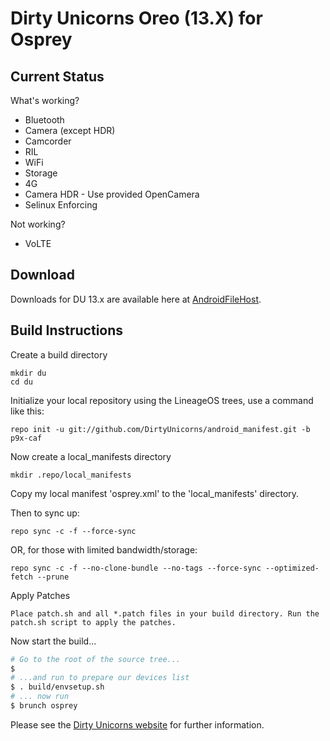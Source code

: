 
Dirty Unicorns Oreo (13.X) for Osprey
=====================================

Current Status
--------------

What's working?
 - Bluetooth
 - Camera (except HDR)
 - Camcorder
 - RIL
 - WiFi
 - Storage
 - 4G
 - Camera HDR - Use provided OpenCamera
 - Selinux Enforcing

Not working?
 - VoLTE

Download
--------

Downloads for DU 13.x are available here at [AndroidFileHost](https://androidfilehost.com/?w=files&flid=272894).

Build Instructions
------------------
Create a build directory

	mkdir du
	cd du

Initialize your local repository using the LineageOS trees, use a command like this:

    repo init -u git://github.com/DirtyUnicorns/android_manifest.git -b p9x-caf

Now create a local_manifests directory

    mkdir .repo/local_manifests

Copy my local manifest 'osprey.xml' to the 'local_manifests' directory.

Then to sync up:

    repo sync -c -f --force-sync

OR, for those with limited bandwidth/storage:

    repo sync -c -f --no-clone-bundle --no-tags --force-sync --optimized-fetch --prune

Apply Patches

    Place patch.sh and all *.patch files in your build directory. Run the patch.sh script to apply the patches.

Now start the build...

```bash
# Go to the root of the source tree...
$
# ...and run to prepare our devices list
$ . build/envsetup.sh
# ... now run
$ brunch osprey
```

Please see the [Dirty Unicorns website](https://dirtyunicorns.com/) for further information.
